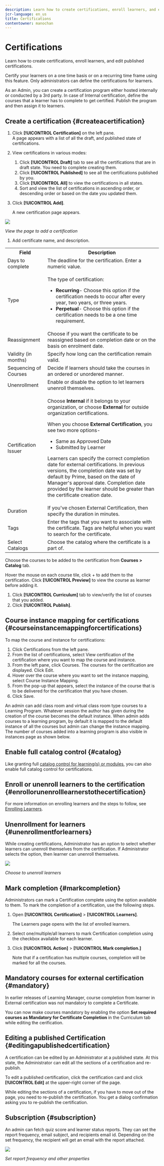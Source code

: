 ```yaml
---
description: Learn how to create certifications, enroll learners, and edit published certifications. 
jcr-language: en_us
title: Certifications
contentowner: manochan
---
```



# Certifications

Learn how to create certifications, enroll learners, and edit published certifications.

Certify your learners on a one time basis or on a recurring time frame using this feature. Only administrators can define the certifications for learners.

As an Admin, you can create a certification program either hosted internally or conducted by a 3rd party. In case of Internal certification, define the courses that a learner has to complete to get certified. Publish the program and then assign it to learners.

## Create a certification {#createacertification}

1. Click **[!UICONTROL Certification]** on the left pane.  
   A page appears with a list of all the draft, and published state of certifications.

1. View certifications in various modes:

   1. Click **[!UICONTROL Draft]** tab to see all the certifications that are in draft state. You need to complete creating them.
   1. Click **[!UICONTROL Published]** to see all the certifications published  by you.
   1. Click **[!UICONTROL All]** to view the certifications in all states.
   1. Sort and view the list of certifications in ascending order, or descending order or based on the date you updated them.

1. Click **[!UICONTROL Add]**.

   A new certification page appears.

![](assets/add-new-certification.png)

*View the page to add a certification*

1. Add certificate name, and description.

<table>
 <tbody>
  <tr>
   <th>Field</th>
   <th>Description</th>
  </tr>
  <tr>
   <td>Days to complete</td>
   <td>The deadline for the certification. Enter a numeric value.</td>
  </tr>
  <tr>
   <td>Type</td>
   <td>
    <p>The type of certification:</p>
    <ul>
     <li><b>Recurring</b>- Choose this option if the certification needs to occur after every year, two years, or three years.</li>
     <li><b>Perpetual</b>- Choose this option if the certification needs to be a one time requirement.</li>
    </ul></td>
  </tr>
  <tr>
   <td>Reassignment</td>
   <td>Choose if you want the certificate to be reassigned based on completion date or on the basis on enrolment date.<br></td>
  </tr>
  <tr>
   <td>Validity (in months) <br></td>
   <td>Specify how long can the certification remain valid.</td>
  </tr>
  <tr>
   <td>Sequencing of Courses<br></td>
   <td>Decide if learners should take the courses in an ordered or unordered manner.<br></td>
  </tr>
  <tr>
   <td>Unenrollment<br></td>
   <td>Enable or disable the option to let learners unenroll themselves.</td>
  </tr>
  <tr>
   <td>Certification Issuer<br></td>
   <td>
    <p>Choose <b>Internal</b> if it belongs to your organization, or choose <b>External</b> for outside organization certifications.</p>
    <p>When you choose <b>External Certification</b>, you see two more options-</p>
    <ul>
     <li>Same as Approved Date<br></li>
     <li>Submitted by Learner<br></li>
    </ul>
    <p>Learners can specify the correct completion date for external certifications. In previous versions, the completion date was set by default by Prime, based on the date of Manager's approval date. Completion date provided by the learner should be greater than the certificate creation date<span>.</span></p></td>
  </tr>
  <tr>
   <td>Duration</td>
   <td>If you've chosen External Certification, then specify the duration in minutes.</td>
  </tr>
  <tr>
   <td>Tags</td>
   <td>Enter the tags that you want to associate with the certificate. Tags are helpful when you want to search for the certificate.</td>
  </tr>
  <tr>
   <td>Select Catalogs<br></td>
   <td>Choose the catalog where the certificate is a part of.</td>
  </tr>
 </tbody>
</table>

Choose the courses to be added to the certification from **Courses > Catalog** tab.

Hover the mouse on each course tile, click + to add them to the certification. Click **[!UICONTROL Preview]** to view the course as learner before adding it.

1. Click **[!UICONTROL Curriculum]** tab to view/verify the list of courses that you added.
1. Click **[!UICONTROL Publish]**.

## Course instance mapping for certifications {#courseinstancemappingforcertifications}

To map the course and instance for certifications:

1. Click Certifications from the left pane.
1. From the list of certifications, select View certification of the certification where you want to map the course and instance.
1. From the left pane, click Courses. The courses for the certification are displayed. Click Edit.
1. Hover over the course where you want to set the instance mapping, select Course Instance Mapping.
1. From the pop-up that appears, select the instance of the course that is to be delivered for the certification that you have chosen.
1. Click Save.

An admin can add class room and virtual class room type courses to a Learning Program. Whatever session the author has given during the creation of the course becomes the default instance. When admin adds courses to a learning program, by default it is mapped to the default instance of all the courses but admin can change the instance mapping. The number of courses added into a learning program is also visible in instances page as shown below.

## Enable full catalog control {#catalog}

Like granting full [catalog control for learning(s) or modules](shared-catalog-full-control.md), you can also enable full catalog control for certifications.

## Enroll or unenroll learners to the certification {#enrollorunenrolllearnerstothecertification}

For more information on enrolling learners and the steps to follow, see [Enrolling Learners](courses.md#main-pars_header_1058138132).

## Unenrollment for learners {#unenrollmentforlearners}

While creating certifications, Administrator has an option to select whether learners can unenroll themselves from the certification. If Administrator selects the option, then learner can unenroll themselves. 

![](assets/unenrollment.png)

*Choose to unenroll learners*

## Mark completion {#markcompletion}

Administrators can mark a Certification complete using the option available to them. To mark the completion of a certification, use the following steps.

1. Open **[!UICONTROL Certification]** > **[!UICONTROL Learners]**.

   The Learners page opens with the list of enrolled learners.

1. Select one/multiple/all learners to mark Certification completion using the checkbox available for each learner.
1. Click  **[!UICONTROL Action]** > **[!UICONTROL Mark completion.]**

   Note that if a certification has multiple courses, completion will be marked for all the courses.

## Mandatory courses for external certification {#mandatory}

In earlier releases of Learning Manager, course completion from learner in External certification was not mandatory to complete a Certificate.

You can now make courses mandatory by enabling the option **Set required courses as Mandatory for Certificate Completion** in the Curriculum tab while editing the cerification.

## Editing a published Certification {#editingapublishedcertification}

A certification can be edited by an Administrator at a published state. At this state, the Administrator can edit all the sections of a certification and re-publish. 

To edit a published certification, click the certification card and click **[!UICONTROL Edit]** at the upper-right corner of the page. 

While editing the sections of a certification, if you have to move out of the page, you need to re-publish the certification. You get a dialog confirmation asking you to re-publish the certification.

## Subscription {#subscription}

An admin can fetch quiz score and learner status reports. They can set the report frequency, email subject, and recipients email id. Depending on the set frequency, the recipient will get an email with the report attached.

![](assets/report-subscription.jpeg)

*Set report frequency and other properties*
